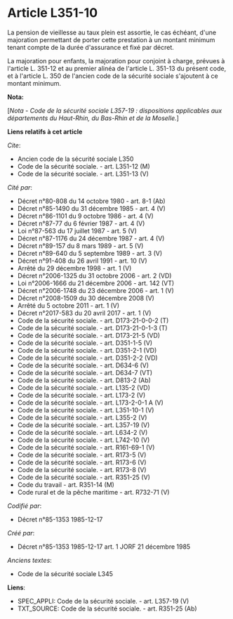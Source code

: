 # Article L351-10

La pension de vieillesse au taux plein est assortie, le cas échéant, d'une majoration permettant de porter cette prestation à
un montant minimum tenant compte de la durée d'assurance et fixé par décret. 

La majoration pour enfants, la majoration pour conjoint à charge, prévues à l'article L. 351-12 et au premier alinéa de
l'article L. 351-13 du présent code, et à l'article L. 350 de l'ancien code de la sécurité sociale s'ajoutent à ce montant
minimum.

**Nota:**

[*Nota - Code de la sécurité sociale L357-19 : dispositions applicables aux départements du Haut-Rhin, du Bas-Rhin et de la
Moselle.*]

**Liens relatifs à cet article**

_Cite_:

  - Ancien code de la sécurité sociale L350
  - Code de la sécurité sociale. - art. L351-12 (M)
  - Code de la sécurité sociale. - art. L351-13 (V)

_Cité par_:

  - Décret n°80-808 du 14 octobre 1980 - art. 8-1 (Ab)
  - Décret n°85-1490 du 31 décembre 1985 - art. 4 (V)
  - Décret n°86-1101 du 9 octobre 1986 - art. 4 (V)
  - Décret n°87-77 du 6 février 1987 - art. 4 (V)
  - Loi n°87-563 du 17 juillet 1987 - art. 5 (V)
  - Décret n°87-1176 du 24 décembre 1987 - art. 4 (V)
  - Décret n°89-157 du 8 mars 1989 - art. 5 (V)
  - Décret n°89-640 du 5 septembre 1989 - art. 3 (V)
  - Décret n°91-408 du 26 avril 1991 - art. 10 (V)
  - Arrêté du 29 décembre 1998 - art. 1 (V)
  - Décret n°2006-1325 du 31 octobre 2006 - art. 2 (VD)
  - Loi n°2006-1666 du 21 décembre 2006 - art. 142 (VT)
  - Décret n°2006-1748 du 23 décembre 2006 - art. 1 (V)
  - Décret n°2008-1509 du 30 décembre 2008 (V)
  - Arrêté du 5 octobre 2011 - art. 1 (V)
  - Décret n°2017-583 du 20 avril 2017 - art. 1 (V)
  - Code de la sécurité sociale. - art. D173-21-0-0-2 (T)
  - Code de la sécurité sociale. - art. D173-21-0-1-3 (T)
  - Code de la sécurité sociale. - art. D173-21-5 (VD)
  - Code de la sécurité sociale. - art. D351-1-5 (V)
  - Code de la sécurité sociale. - art. D351-2-1 (VD)
  - Code de la sécurité sociale. - art. D351-2-2 (VD)
  - Code de la sécurité sociale. - art. D634-6 (V)
  - Code de la sécurité sociale. - art. D634-7 (VT)
  - Code de la sécurité sociale. - art. D813-2 (Ab)
  - Code de la sécurité sociale. - art. L135-2 (VD)
  - Code de la sécurité sociale. - art. L173-2 (V)
  - Code de la sécurité sociale. - art. L173-2-0-1 A (V)
  - Code de la sécurité sociale. - art. L351-10-1 (V)
  - Code de la sécurité sociale. - art. L355-2 (V)
  - Code de la sécurité sociale. - art. L357-19 (V)
  - Code de la sécurité sociale. - art. L634-2 (V)
  - Code de la sécurité sociale. - art. L742-10 (V)
  - Code de la sécurité sociale. - art. R161-69-1 (V)
  - Code de la sécurité sociale. - art. R173-5 (V)
  - Code de la sécurité sociale. - art. R173-6 (V)
  - Code de la sécurité sociale. - art. R173-8 (V)
  - Code de la sécurité sociale. - art. R351-25 (V)
  - Code du travail - art. R351-14 (M)
  - Code rural et de la pêche maritime - art. R732-71 (V)

_Codifié par_:

  - Décret n°85-1353 1985-12-17

_Créé par_:

  - Décret n°85-1353 1985-12-17 art. 1 JORF 21 décembre 1985

_Anciens textes_:

  - Code de la sécurité sociale L345

**Liens**:

  - SPEC_APPLI: Code de la sécurité sociale. - art. L357-19 (V)
  - TXT_SOURCE: Code de la sécurité sociale. - art. R351-25 (Ab)
